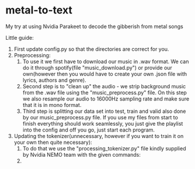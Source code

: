 # metal-to-text
My try at using Nvidia Parakeet to decode the gibberish from metal songs

Little guide:
1. First update config.py so that the directories are correct for you.
2. Preprocessing: 
   1.   To use it we first have to download our music in .wav format. We can do it through spotify(file "music_download.py") or provide our own(however then you would have to create your own .json file with lyrics, authors and genre).
      2. Second step is to "clean up" the audio - we strip background music from the .wav file using the "music_preprocess.py" file. On this step we also resample our audio to 16000Hz sampling rate and make sure that it is in mono format.
   3. Third step is splitting our data set into test, train and valid also done by our music_preprocess.py file. If you use my files from start to finish everything should work seamlessly, you just give the playlist into the config and off you go, just start each program.
3. Updating the tokenizer(unnecessary, however if you want to train it on your own then quite necessary):
   1.   To do that we use the "processing_tokenizer.py" file kindly supplied by Nvidia NEMO team with the given commands:
      1.